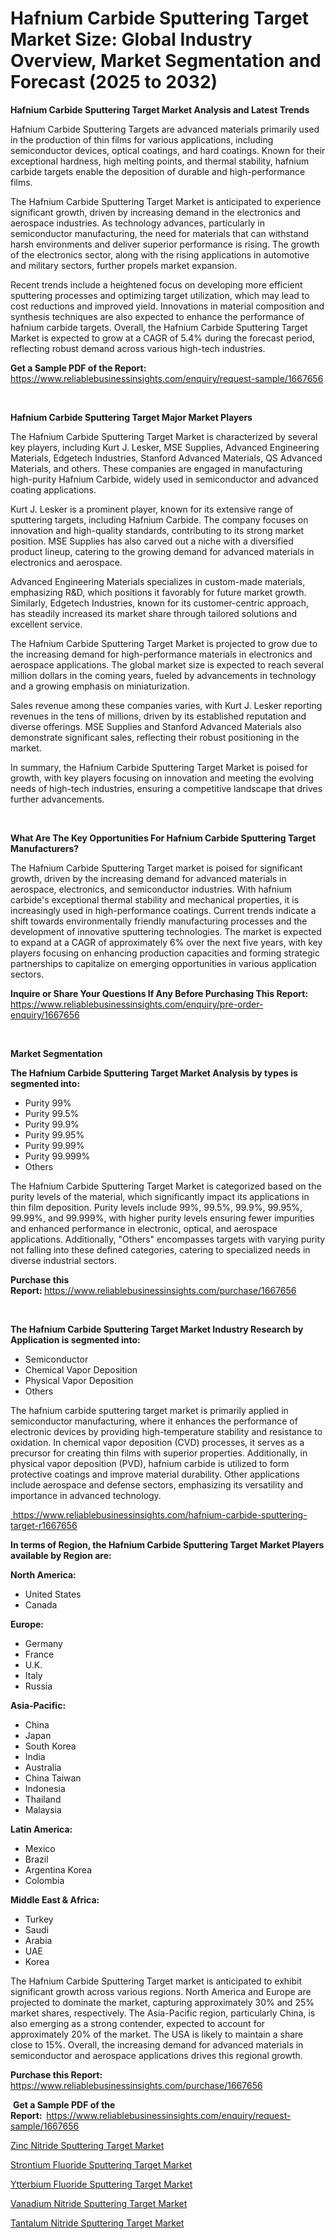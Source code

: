 <p><h1>Hafnium Carbide Sputtering Target Market Size: Global Industry Overview, Market Segmentation and Forecast (2025 to 2032)</h1></p><p><strong>Hafnium Carbide Sputtering Target Market Analysis and Latest Trends</strong></p>
<p><p>Hafnium Carbide Sputtering Targets are advanced materials primarily used in the production of thin films for various applications, including semiconductor devices, optical coatings, and hard coatings. Known for their exceptional hardness, high melting points, and thermal stability, hafnium carbide targets enable the deposition of durable and high-performance films.</p><p>The Hafnium Carbide Sputtering Target Market is anticipated to experience significant growth, driven by increasing demand in the electronics and aerospace industries. As technology advances, particularly in semiconductor manufacturing, the need for materials that can withstand harsh environments and deliver superior performance is rising. The growth of the electronics sector, along with the rising applications in automotive and military sectors, further propels market expansion.</p><p>Recent trends include a heightened focus on developing more efficient sputtering processes and optimizing target utilization, which may lead to cost reductions and improved yield. Innovations in material composition and synthesis techniques are also expected to enhance the performance of hafnium carbide targets. Overall, the Hafnium Carbide Sputtering Target Market is expected to grow at a CAGR of 5.4% during the forecast period, reflecting robust demand across various high-tech industries.</p></p>
<p><strong>Get a Sample PDF of the Report:&nbsp;</strong> <a href="https://www.reliablebusinessinsights.com/enquiry/request-sample/1667656?utm_campaign=1106&utm_medium=2&utm_source=Github&utm_content=ia&utm_term=08032025&utm_id=hafnium-carbide-sputtering-target">https://www.reliablebusinessinsights.com/enquiry/request-sample/1667656</a></p>
<p>&nbsp;</p>
<p><strong>Hafnium Carbide Sputtering Target Major Market Players</strong></p>
<p><p>The Hafnium Carbide Sputtering Target Market is characterized by several key players, including Kurt J. Lesker, MSE Supplies, Advanced Engineering Materials, Edgetech Industries, Stanford Advanced Materials, QS Advanced Materials, and others. These companies are engaged in manufacturing high-purity Hafnium Carbide, widely used in semiconductor and advanced coating applications.</p><p>Kurt J. Lesker is a prominent player, known for its extensive range of sputtering targets, including Hafnium Carbide. The company focuses on innovation and high-quality standards, contributing to its strong market position. MSE Supplies has also carved out a niche with a diversified product lineup, catering to the growing demand for advanced materials in electronics and aerospace.</p><p>Advanced Engineering Materials specializes in custom-made materials, emphasizing R&D, which positions it favorably for future market growth. Similarly, Edgetech Industries, known for its customer-centric approach, has steadily increased its market share through tailored solutions and excellent service.</p><p>The Hafnium Carbide Sputtering Target Market is projected to grow due to the increasing demand for high-performance materials in electronics and aerospace applications. The global market size is expected to reach several million dollars in the coming years, fueled by advancements in technology and a growing emphasis on miniaturization.</p><p>Sales revenue among these companies varies, with Kurt J. Lesker reporting revenues in the tens of millions, driven by its established reputation and diverse offerings. MSE Supplies and Stanford Advanced Materials also demonstrate significant sales, reflecting their robust positioning in the market.</p><p>In summary, the Hafnium Carbide Sputtering Target Market is poised for growth, with key players focusing on innovation and meeting the evolving needs of high-tech industries, ensuring a competitive landscape that drives further advancements.</p></p>
<p>&nbsp;</p>
<p><strong>What Are The Key Opportunities For Hafnium Carbide Sputtering Target Manufacturers?</strong></p>
<p><p>The Hafnium Carbide Sputtering Target market is poised for significant growth, driven by the increasing demand for advanced materials in aerospace, electronics, and semiconductor industries. With hafnium carbide's exceptional thermal stability and mechanical properties, it is increasingly used in high-performance coatings. Current trends indicate a shift towards environmentally friendly manufacturing processes and the development of innovative sputtering technologies. The market is expected to expand at a CAGR of approximately 6% over the next five years, with key players focusing on enhancing production capacities and forming strategic partnerships to capitalize on emerging opportunities in various application sectors.</p></p>
<p><strong>Inquire or Share Your Questions If Any Before Purchasing This Report:</strong> <a href="https://www.reliablebusinessinsights.com/enquiry/pre-order-enquiry/1667656?utm_campaign=1106&utm_medium=2&utm_source=Github&utm_content=ia&utm_term=08032025&utm_id=hafnium-carbide-sputtering-target">https://www.reliablebusinessinsights.com/enquiry/pre-order-enquiry/1667656</a></p>
<p>&nbsp;</p>
<p><strong>Market Segmentation</strong></p>
<p><strong>The Hafnium Carbide Sputtering Target Market Analysis by types is segmented into:</strong></p>
<p><ul><li>Purity 99%</li><li>Purity 99.5%</li><li>Purity 99.9%</li><li>Purity 99.95%</li><li>Purity 99.99%</li><li>Purity 99.999%</li><li>Others</li></ul></p>
<p><p>The Hafnium Carbide Sputtering Target Market is categorized based on the purity levels of the material, which significantly impact its applications in thin film deposition. Purity levels include 99%, 99.5%, 99.9%, 99.95%, 99.99%, and 99.999%, with higher purity levels ensuring fewer impurities and enhanced performance in electronic, optical, and aerospace applications. Additionally, "Others" encompasses targets with varying purity not falling into these defined categories, catering to specialized needs in diverse industrial sectors.</p></p>
<p><strong>Purchase this Report:&nbsp;</strong><a href="https://www.reliablebusinessinsights.com/purchase/1667656?utm_campaign=1106&utm_medium=2&utm_source=Github&utm_content=ia&utm_term=08032025&utm_id=hafnium-carbide-sputtering-target">https://www.reliablebusinessinsights.com/purchase/1667656</a></p>
<p>&nbsp;</p>
<p><strong>The Hafnium Carbide Sputtering Target Market Industry Research by Application is segmented into:</strong></p>
<p><ul><li>Semiconductor</li><li>Chemical Vapor Deposition</li><li>Physical Vapor Deposition</li><li>Others</li></ul></p>
<p><p>The hafnium carbide sputtering target market is primarily applied in semiconductor manufacturing, where it enhances the performance of electronic devices by providing high-temperature stability and resistance to oxidation. In chemical vapor deposition (CVD) processes, it serves as a precursor for creating thin films with superior properties. Additionally, in physical vapor deposition (PVD), hafnium carbide is utilized to form protective coatings and improve material durability. Other applications include aerospace and defense sectors, emphasizing its versatility and importance in advanced technology.</p></p>
<p><a href="https://www.reliablebusinessinsights.com/hafnium-carbide-sputtering-target-r1667656?utm_campaign=1106&utm_medium=2&utm_source=Github&utm_content=ia&utm_term=08032025&utm_id=hafnium-carbide-sputtering-target">&nbsp;https://www.reliablebusinessinsights.com/hafnium-carbide-sputtering-target-r1667656</a></p>
<p><strong>In terms of Region, the Hafnium Carbide Sputtering Target Market Players available by Region are:</strong></p>
<p>
    <p> <strong> North America: </strong>
        <ul>
            <li>United States</li>
            <li>Canada</li>
        </ul>
        </p> 
    <p> <strong> Europe: </strong>
        <ul>
            <li>Germany</li>
            <li>France</li>
            <li>U.K.</li>
            <li>Italy</li>
            <li>Russia</li>
        </ul>
        </p> 
    <p> <strong> Asia-Pacific: </strong>
        <ul>
            <li>China</li>
            <li>Japan</li>
            <li>South Korea</li>
            <li>India</li>
            <li>Australia</li>
            <li>China Taiwan</li>
            <li>Indonesia</li>
            <li>Thailand</li>
            <li>Malaysia</li>
        </ul>
        </p> 
    <p> <strong> Latin America: </strong>
        <ul>
            <li>Mexico</li>
            <li>Brazil</li>
            <li>Argentina Korea</li>
            <li>Colombia</li>
        </ul>
        </p> 
    <p> <strong> Middle East & Africa: </strong>
        <ul>
            <li>Turkey</li>
            <li>Saudi</li>
            <li>Arabia</li>
            <li>UAE</li>
            <li>Korea</li>
        </ul>
    </p>
    </p>
<p><p>The Hafnium Carbide Sputtering Target market is anticipated to exhibit significant growth across various regions. North America and Europe are projected to dominate the market, capturing approximately 30% and 25% market shares, respectively. The Asia-Pacific region, particularly China, is also emerging as a strong contender, expected to account for approximately 20% of the market. The USA is likely to maintain a share close to 15%. Overall, the increasing demand for advanced materials in semiconductor and aerospace applications drives this regional growth.</p></p>
<p><strong>Purchase this Report: </strong><a href="https://www.reliablebusinessinsights.com/purchase/1667656?utm_campaign=1106&utm_medium=2&utm_source=Github&utm_content=ia&utm_term=08032025&utm_id=hafnium-carbide-sputtering-target">https://www.reliablebusinessinsights.com/purchase/1667656</a></p>
<p>&nbsp;<strong>Get a Sample PDF of the Report:&nbsp;&nbsp;</strong><a href="https://www.reliablebusinessinsights.com/enquiry/request-sample/1667656?utm_campaign=1106&utm_medium=2&utm_source=Github&utm_content=ia&utm_term=08032025&utm_id=hafnium-carbide-sputtering-target">https://www.reliablebusinessinsights.com/enquiry/request-sample/1667656</a></p>
<p><strong></strong></p>
<p><p><a href="https://github.com/godekkutero4/Market-Research-Report-List-1/blob/main/zinc-nitride-sputtering-target-market.md?utm_campaign=1106&utm_medium=2&utm_source=Github&utm_content=ia&utm_term=08032025&utm_id=hafnium-carbide-sputtering-target">Zinc Nitride Sputtering Target Market</a></p><p><a href="https://github.com/abdhsheila7/Market-Research-Report-List-1/blob/main/strontium-fluoride-sputtering-target-market.md?utm_campaign=1106&utm_medium=2&utm_source=Github&utm_content=ia&utm_term=08032025&utm_id=hafnium-carbide-sputtering-target">Strontium Fluoride Sputtering Target Market</a></p><p><a href="https://github.com/dringmurza6r/Market-Research-Report-List-1/blob/main/ytterbium-fluoride-sputtering-target-market.md?utm_campaign=1106&utm_medium=2&utm_source=Github&utm_content=ia&utm_term=08032025&utm_id=hafnium-carbide-sputtering-target">Ytterbium Fluoride Sputtering Target Market</a></p><p><a href="https://github.com/rumaskdallys2/Market-Research-Report-List-1/blob/main/vanadium-nitride-sputtering-target-market.md?utm_campaign=1106&utm_medium=2&utm_source=Github&utm_content=ia&utm_term=08032025&utm_id=hafnium-carbide-sputtering-target">Vanadium Nitride Sputtering Target Market</a></p><p><a href="https://github.com/rjaibiagha/Market-Research-Report-List-1/blob/main/tantalum-nitride-sputtering-target-market.md?utm_campaign=1106&utm_medium=2&utm_source=Github&utm_content=ia&utm_term=08032025&utm_id=hafnium-carbide-sputtering-target">Tantalum Nitride Sputtering Target Market</a></p></p>
